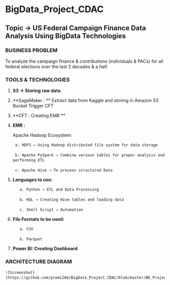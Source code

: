# BigData_Project_CDAC

## **Topic -> US Federal Campaign Finance Data Analysis Using BigData Technologies**

### **BUSINESS PROBLEM**

To analyze the campaign finance & contributions (individuals & PACs) for all federal elections over the last 2 decades & a half.


### **TOOLS & TECHNOLOGIES**

1. **S3 → Storing raw data**

2. **SageMaker : **
Extract data from Kaggle and storing in Amazon S3 Bucket
Trigger CFT

3. **CFT : Creating EMR **

4. **EMR :**

    Apache Hadoop Ecosystem:

        a. HDFS → Using Hadoop distributed file system for data storage

        b. Apache PySpark → Combine various tables for proper analysis and performing ETL

        c. Apache Hive → To process structured Data

5. **Languages to use:**

          a. Python → ETL and Data Processing

          b. HQL → Creating Hive tables and loading data

          c. Shell Script → Automation

6. **File Formats to be used:**

          a. CSV

          b. Parquet

7. **Power BI: Creating Dashboard**

### **ARCHITECTURE DIAGRAM**


    ![Screenshot](https://github.com/prem1204/BigData_Project_CDAC/blob/master/BD_Project_Idea.jpg)
